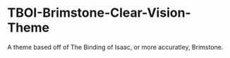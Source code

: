 # TBOI-Brimstone-Clear-Vision-Theme
A theme based off of The Binding of Isaac, or more accuratley, Brimstone.
